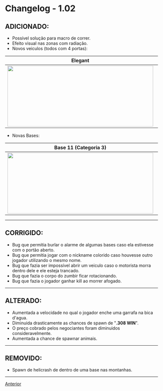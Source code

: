 # Changelog - 1.02

## **ADICIONADO**:
- Possível solução para macro de correr.
- Efeito visual nas zonas com radiação.
- Novos veiculos (todos com 4 portas):

Elegant             |  Admiral             |  Utility 
:-------------------------:|:-------------------------:|:-------------------------:
<img src="https://user-images.githubusercontent.com/89032856/164872287-70902cb1-c880-43d6-a4fa-82dc6072d2d1.png" width="480" height="200" /> |  <img src="https://user-images.githubusercontent.com/89032856/164872588-5364ec25-6995-47fb-ba49-49068e453f5c.png" width="480" height="200" />|  <img src="https://user-images.githubusercontent.com/89032856/164872755-5519f403-13ff-474c-b798-5a4184987616.png" width="480" height="200" />

- Novas Bases:

Base 11 (Categoria 3)             |  Base 11 (Categoria 2)             |  Base 14 (Categoria 1) 
:-------------------------:|:-------------------------:|:-------------------------:
<img src="https://user-images.githubusercontent.com/89032856/164872875-d9bba944-6a27-44b4-887d-f68a72fe7db0.png" width="480" height="200" /> |  <img src="https://user-images.githubusercontent.com/89032856/164872888-aa12ec13-d954-47d4-b8c1-b548052538f0.png" width="480" height="200" />|  <img src="https://user-images.githubusercontent.com/89032856/164872916-d38046ce-18a4-439c-a157-4c71759e143f.png" width="480" height="200" />
---

## **CORRIGIDO**:
- Bug que permitia burlar o alarme de algumas bases caso ela estivesse com o portão aberto.
- Bug que permitia jogar com o nickname colorido caso houvesse outro jogador utilizando o mesmo nome.
- Bug que fazia ser impossível abrir um veiculo caso o motorista morra dentro dele e ele esteja trancado.
- Bug que fazia o corpo do zumbir ficar rotacionando.
- Bug que fazia o jogador ganhar kill ao morrer afogado.
---

## **ALTERADO**:
- Aumentada a velocidade no qual o jogador enche uma garrafa na bica d'agua.
- Diminuida drasticamente as chances de spawn de "**.308 WIN**".
- O preço cobrado pelos negociantes foram diminuidos consideravelmente.
- Aumentada a chance de spawnar animais.
---

## **REMOVIDO**:
- Spawn de helicrash de dentro de uma base nas montanhas.

---

[Anterior](https://stoneagemta.com/dayz-releases/1.01)

